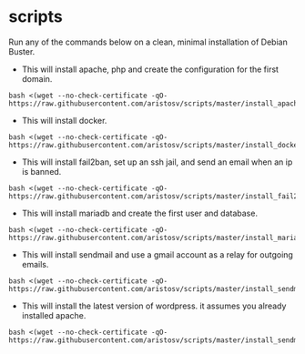 # scripts

Run any of the commands below on a clean, minimal installation of Debian Buster.

- This will install apache, php and create the configuration for the first domain.
```
bash <(wget --no-check-certificate -qO- https://raw.githubusercontent.com/aristosv/scripts/master/install_apache)
```
- This will install docker.
```
bash <(wget --no-check-certificate -qO- https://raw.githubusercontent.com/aristosv/scripts/master/install_docker)
```
- This will install fail2ban, set up an ssh jail, and send an email when an ip is banned.
```
bash <(wget --no-check-certificate -qO- https://raw.githubusercontent.com/aristosv/scripts/master/install_fail2ban)
```
- This will install mariadb and create the first user and database.
```
bash <(wget --no-check-certificate -qO- https://raw.githubusercontent.com/aristosv/scripts/master/install_mariadb)
```
- This will install sendmail and use a gmail account as a relay for outgoing emails.
```
bash <(wget --no-check-certificate -qO- https://raw.githubusercontent.com/aristosv/scripts/master/install_sendmail)
```
- This will install the latest version of wordpress. it assumes you already installed apache.
```
bash <(wget --no-check-certificate -qO- https://raw.githubusercontent.com/aristosv/scripts/master/install_sendmail)
```
